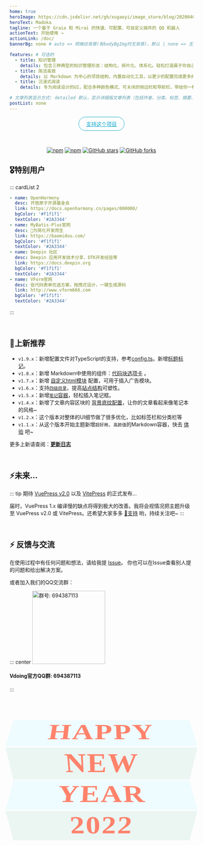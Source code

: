 ```yaml
---
home: true
heroImage: https://cdn.jsdelivr.net/gh/xugaoyi/image_store/blog/20200409124835.png
heroText: Madoka
tagline: 一个基于 Graia 和 Mirai 的快速、可配置、可自定义插件的 QQ 机器人
actionText: 开始使用 →
actionLink: /doc/
bannerBg: none # auto => 网格纹背景(有bodyBgImg时无背景)，默认 | none => 无 | '大图地址' | background: 自定义背景样式       提示：如发现文本颜色不适应你的背景时可以到palette.styl修改$bannerTextColor变量

features: # 可选的
  - title: 知识管理
    details: 包含三种典型的知识管理形态：结构化、碎片化、体系化。轻松打造属于你自己的知识管理平台
  - title: 简洁高效
    details: 以 Markdown 为中心的项目结构，内置自动化工具，以更少的配置完成更多的事。配合多维索引快速定位每个知识点
  - title: 沉浸式阅读
    details: 专为阅读设计的UI，配合多种颜色模式、可关闭的侧边栏和导航栏，带给你一种沉浸式阅读体验

# 文章列表显示方式: detailed 默认，显示详细版文章列表（包括作者、分类、标签、摘要、分页等）| simple => 显示简约版文章列表（仅标题和日期）| none 不显示文章列表
postList: none
---
```

<p align="center">
  <a class="become-sponsor" href="/pages/1b12ed/">支持这个项目</a>
</p>

<style>
.become-sponsor{
  padding: 8px 20px;
  display: inline-block;
  color: #11a8cd;
  border-radius: 30px;
  box-sizing: border-box;
  border: 1px solid #11a8cd;
}
</style>

<br/>
<p align="center">
  <a href="https://www.npmjs.com/package/vuepress-theme-vdoing" target="_blank"><img src="https://img.shields.io/npm/v/vuepress-theme-vdoing" alt="npm" class="no-zoom"></a>
  <a href="https://www.npmjs.com/package/vuepress-theme-vdoing" target="_blank"><img src="https://img.shields.io/npm/dt/vuepress-theme-vdoing" alt="npm" class="no-zoom"></a>
  <a href="https://github.com/xugaoyi/vuepress-theme-vdoing" target="_blank"><img src='https://img.shields.io/github/stars/xugaoyi/vuepress-theme-vdoing' alt='GitHub stars' class="no-zoom"></a>
  <a href="https://github.com/xugaoyi/vuepress-theme-vdoing" target="_blank"><img src='https://img.shields.io/github/forks/xugaoyi/vuepress-theme-vdoing' alt='GitHub forks' class="no-zoom"></a>
</p>

## 🎖特别用户
::: cardList 2
```yaml
- name: OpenHarmony
  desc: 开放原子开源基金会
  link: https://docs.openharmony.cn/pages/000000/
  bgColor: '#f1f1f1'
  textColor: '#2A3344'
- name: MyBatis-Plus官网
  desc: 🚀为简化开发而生
  link: https://baomidou.com/
  bgColor: '#f1f1f1'
  textColor: '#2A3344'
- name: Deepin 社区
  desc: Deepin 应用开发技术分享、DTK开发经验等
  link: https://docs.deepin.org
  bgColor: '#f1f1f1'
  textColor: '#2A3344'
- name: VForm官网
  desc: 低代码表单优选方案，拖拽式设计，一键生成源码
  link: http://www.vform666.com
  bgColor: '#f1f1f1'
  textColor: '#2A3344'
```
:::

<br/>

## 🎉上新推荐
* `v1.9.x`：新增配置文件对TypeScript的支持，参考[config.ts](https://github.com/xugaoyi/vuepress-theme-vdoing/blob/master/docs/.vuepress/config.ts)。新增[标题标记](/pages/3216b0/#titletag)。
* `v1.8.x`：新增 Markdown中使用的组件：[代码块选项卡](/pages/197691/#代码块选项卡) 。
* `v1.7.x`：新增 [自定义html模块](/pages/a20ce8/#自定义html模块) 配置，可用于插入广告模块。
* `v1.6.x`：支持[`四级目录`](/pages/33d574/#级别说明)，提高[站点结构](/pages/33d574/#级别说明)可塑性。
* `v1.5.x`：新增[`笔记`容器](/pages/d0d7eb/)，轻松插入笔记框。
* `v1.4.x`：新增了文章内容区块的 [背景底纹配置](/pages/a20ce8/#文章内容块的背景底纹)，让你的文章看起来像笔记本的风格~
* `v1.2.x`：这个版本对整体的UI细节做了很多优化，比如标签栏和分类栏等
* `v1.1.x`：从这个版本开始主题新增`超好用`、`高颜值`的Markdown容器，快去 [体验](/pages/d0d7eb/) 吧~

更多上新请查阅：[**更新日志**](https://github.com/xugaoyi/vuepress-theme-vdoing/releases)

<br/>

## ⚡️未来...

::: tip
期待 [VuePress v2.0](https://github.com/vuepress/vuepress-next) 以及 [VitePress](https://github.com/vuejs/vitepress) 的正式发布...

届时，VuePress 1.x 编译慢的缺点将得到极大的改善。我将会视情况把主题升级至 VuePress v2.0 或 VitePress。还希望大家多多 [:sparkling_heart:支持](/pages/1b12ed/) 哟，持续关注吧~
:::

<br/>

<!-- ## 💎 公众号
`有趣研究社`是本人对各种有趣的、好玩的、沙雕的创意和想法以在线小网站或者文章的形式表达出来，比如：
- [小霸王游戏机](https://game.xugaoyi.com)
- [爱国头像生成器](https://avatar.xugaoyi.com/)
- [到账语音生成器](https://zfb.xugaoyi.com/)

还有更多好玩的等你去探索吧~

::: center
<img src="https://cdn.jsdelivr.net/gh/xugaoyi/image_store@master/blog/qrcode.zdqv9mlfc0g.jpg"  style="width:190px;" />
:::

<br/> -->

## ⚡ 反馈与交流

在使用过程中有任何问题和想法，请给我提 [Issue](https://github.com/xugaoyi/vuepress-theme-vdoing/issues)。
你也可以在Issue查看别人提的问题和给出解决方案。

或者加入我们的QQ交流群：

::: center
<img src="https://cdn.jsdelivr.net/gh/xugaoyi/image_store@master/qq.3ugglfuuwz00.webp" alt="群号: 694387113" class="no-zoom" style="width:200px;">

#### Vdoing官方QQ群: 694387113
:::

<!-- Happy new year -->
<br/><br/>
<div class="container-happy">
  <div>
    <span>Happy</span>
    <span>Wish</span>
  </div>
    <div>
    <span>New</span>
    <span>You</span>
  </div>
  <footer>
      <div>
    <span>Year</span>
    <span>Luck</span>
  </div>
  <div>
    <span>2022</span>
    <span>Tomorrow</span>
  </div>
  </footer>
</div>

<style>
.container-happy {
  font-size: 18px;
  font-family: Times New Roman;
  perspective: 35rem;
  width: 100%;
  margin: 0 auto;
  color: tomato;
  opacity: 0.8;
}

.container-happy footer {
  perspective: 35rem;
  transform: translateY(-1.4rem);
}

.container-happy div {
  font-size: 5rem;
  height: 6rem;
  overflow: hidden;
  text-transform: uppercase;

}

.container-happy div>span {
  display: block;
  height: 6rem;
  padding: 0 1rem;
  font-weight: bold;
  letter-spacing: .2rem;
  text-align: center;
  transition: .3s;
}

.container-happy:hover div>span {
  transform: translateY(-100%);
}

.container-happy div:nth-child(odd) {
  background-color: #EBFCFF;
  transform: rotateX(30deg);
}

.container-happy div:nth-child(even) {
  background-color: #E6F4F1;
  transform: translateY(-.6rem) rotateX(-30deg);
}
</style>

<!-- AD -->
<div class="wwads-cn wwads-horizontal pageB" data-id="136" style="width:100%;max-height:80px;min-height:auto;"></div>
<style>
  .pageB img{width:80px!important;}
  .pageT .wwads-content{display:flex;align-items: center;}
  .pageT .wwads-poweredby{display:none!important;}
  .pageT .wwads-hide{display:none!important;}
</style>
